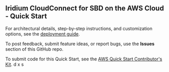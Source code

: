 ## Iridium CloudConnect for SBD on the AWS Cloud - Quick Start

For architectural details, step-by-step instructions, and customization options, see the [deployment guide](https://fwd.aws/3xA7b).

To post feedback, submit feature ideas, or report bugs, use the **Issues** section of this GitHub repo. 

To submit code for this Quick Start, see the [AWS Quick Start Contributor's Kit](https://aws-quickstart.github.io/).
d
x
s
